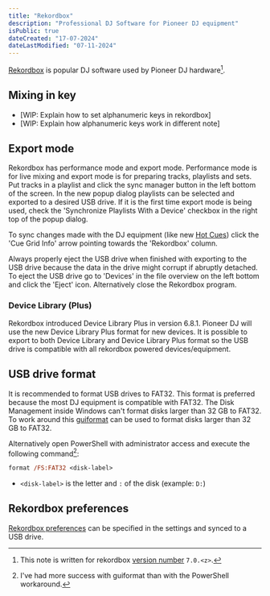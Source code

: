 ```yaml
---
title: "Rekordbox"
description: "Professional DJ Software for Pioneer DJ equipment"
isPublic: true
dateCreated: "17-07-2024"
dateLastModified: "07-11-2024"
---
```


[Rekordbox](https://rekordbox.com) is popular DJ software used by Pioneer DJ
hardware[^1].

[^1]: This note is written for rekordbox [version number](semantic-versioning) `7.0.<z>`.

## Mixing in key

* [WIP: Explain how to set alphanumeric keys in rekordbox]
* [WIP: Explain how alphanumeric keys work in different note]

## Export mode

Rekordbox has performance mode and export mode. Performance mode is for live
mixing and export mode is for preparing tracks, playlists and sets. Put tracks
in a playlist and click the sync manager button in the left bottom of the
screen. In the new popup dialog playlists can be selected and exported to a
desired USB drive. If it is the first time export mode is being used, check the
'Synchronize Playlists With a Device' checkbox in the right top of the popup
dialog.

To sync changes made with the DJ equipment (like new [Hot Cues](hot-cue)) click
the 'Cue Grid Info' arrow pointing towards the 'Rekordbox' column.

Always properly eject the USB drive when finished with exporting to the USB
drive because the data in the drive might corrupt if abruptly detached. To eject
the USB drive go to 'Devices' in the file overview on the left bottom and click
the 'Eject' icon. Alternatively close the Rekordbox program.

### Device Library (Plus)

Rekordbox introduced Device Library Plus in version 6.8.1. Pioneer DJ will use
the new Device Library Plus format for new devices. It is possible to export
to both Device Library and Device Library Plus format so the USB drive is
compatible with all rekordbox powered devices/equipment.

## USB drive format

It is recommended to format USB drives to FAT32. This format is preferred
because the most DJ equipment is compatible with FAT32. The Disk Management
inside Windows can't format disks larger than 32 GB to FAT32. To work around
this [guiformat](http://ridgecrop.co.uk/index.htm?guiformat.htm) can be used to
format disks larger than 32 GB to FAT32.

Alternatively open PowerShell with administrator access and execute the
following command[^2]:

[^2]: I've had more success with guiformat than with the PowerShell workaround.

```ps
format /FS:FAT32 <disk-label>
```

* `<disk-label>` is the letter and `:` of the disk (example: `D:`)

## Rekordbox preferences

[Rekordbox preferences](rekordbox-preferences) can be specified in the settings
and synced to a USB drive.
